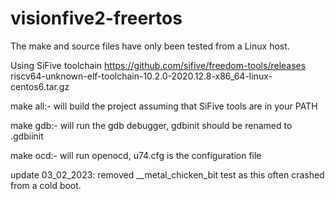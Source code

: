 # visionfive2-freertos

The make and source files have only been tested from a Linux host.

Using SiFive toolchain https://github.com/sifive/freedom-tools/releases
riscv64-unknown-elf-toolchain-10.2.0-2020.12.8-x86_64-linux-centos6.tar.gz

make all:- 
will build the project assuming that SiFive tools are in your PATH

make gdb:- 
will run the gdb debugger, gdbinit should be renamed to .gdbiinit 
	
make ocd:- 
will run openocd, u74.cfg is the configuration file

update
03_02_2023:
removed __metal_chicken_bit test as this often crashed from a cold boot.
